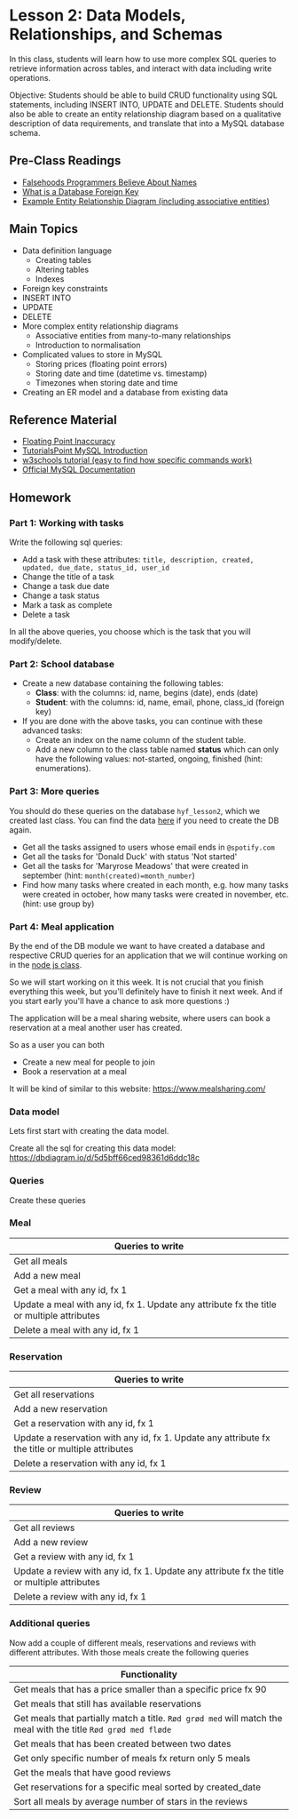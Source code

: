 # Lesson 2: Data Models, Relationships, and Schemas

In this class, students will learn how to use more complex SQL queries to retrieve information across tables, and interact with data including write operations.

Objective: Students should be able to build CRUD functionality using SQL statements, including INSERT INTO, UPDATE and DELETE. Students should also be able to create an entity relationship diagram based on a qualitative description of data requirements, and translate that into a MySQL database schema.


## Pre-Class Readings
- [Falsehoods Programmers Believe About Names](http://www.kalzumeus.com/2010/06/17/falsehoods-programmers-believe-about-names/)
- [What is a Database Foreign Key](http://databases.about.com/cs/specificproducts/g/foreignkey.htm)
- [Example Entity Relationship Diagram (including associative entities)](http://users.csc.calpoly.edu/~jdalbey/308/Lectures/HOWTO-ERD.html)

## Main Topics

- Data definition language
    - Creating tables
    - Altering tables
    - Indexes
- Foreign key constraints
- INSERT INTO
- UPDATE
- DELETE
- More complex entity relationship diagrams
    - Associative entities from many-to-many relationships
    - Introduction to normalisation
- Complicated values to store in MySQL
    - Storing prices (floating point errors)
    - Storing date and time (datetime vs. timestamp)
    - Timezones when storing date and time
- Creating an ER model and a database from existing data



## Reference Material

- [Floating Point Inaccuracy](http://stackoverflow.com/questions/2100490/floating-point-inaccuracy-examples#2100502)
- [TutorialsPoint MySQL Introduction](http://www.tutorialspoint.com/mysql/mysql-introduction.htm)
- [w3schools tutorial (easy to find how specific commands work)](https://www.w3schools.com/sql/default.asp)
- [Official MySQL Documentation](https://dev.mysql.com/doc/refman/5.7/en/)


## Homework


### Part 1: Working with tasks

Write the following sql queries:
- Add a task with these attributes: `title, description, created, updated, due_date, status_id, user_id`
- Change the title of a task
- Change a task due date
- Change a task status
- Mark a task as complete
- Delete a task

In all the above queries, you choose which is the task that you will modify/delete.


### Part 2: School database

- Create a new database containing the following tables:
    - **Class**: with the columns: id, name, begins (date), ends (date)
    - **Student**: with the columns: id, name, email, phone, class_id (foreign key)
- If you are done with the above tasks, you can continue with these advanced tasks:
    - Create an index on the name column of the student table.
    - Add a new column to the class table named **status** which can only have the following values: not-started, ongoing, finished (hint: enumerations).


### Part 3: More queries

You should do these queries on the database `hyf_lesson2`, which we created last class.
You can find the data [here](https://github.com/HackYourFuture-CPH/databases/blob/class12/lesson2/lesson2-data.sql) if you need to create the DB again.

- Get all the tasks assigned to users whose email ends in `@spotify.com`
- Get all the tasks for 'Donald Duck' with status 'Not started'
- Get all the tasks for 'Maryrose Meadows' that were created in september (hint: `month(created)=month_number`)
- Find how many tasks where created in each month, e.g. how many tasks were created in october, how many tasks were created in november, etc. (hint: use group by)


### Part 4: Meal application

By the end of the DB module we want to have created a database and respective CRUD queries for an application that we will continue working on in the [node js class](https://github.com/HackYourFuture-CPH/node.js).

So we will start working on it this week. It is not crucial that you finish everything this week, but you'll definitely have to finish it next week. And if you start early you'll have a chance to ask more questions :)

The application will be a meal sharing website, where users can book a reservation at a meal another user has created.

So as a user you can both
- Create a new meal for people to join
- Book a reservation at a meal

It will be kind of similar to this website: https://www.mealsharing.com/

### Data model
Lets first start with creating the data model.

Create all the sql for creating this data model: https://dbdiagram.io/d/5d5bff66ced98361d6ddc18c

### Queries

Create these queries

### Meal

|  Queries to write |
| ---- |
| Get all meals |
| Add a new meal |
| Get a meal with any id, fx 1 |
| Update a meal with any id, fx 1. Update any attribute fx the title or multiple attributes |
| Delete a meal with any id, fx 1 |


### Reservation

|  Queries to write |
| ---- |
| Get all reservations |
| Add a new reservation |
| Get a reservation with any id, fx 1 |
| Update a reservation with any id, fx 1. Update any attribute fx the title or multiple attributes |
| Delete a reservation with any id, fx 1 |

### Review

|  Queries to write |
| ---- |
| Get all reviews |
| Add a new review |
| Get a review with any id, fx 1 |
| Update a review with any id, fx 1. Update any attribute fx the title or multiple attributes |
| Delete a review with any id, fx 1 |

### Additional queries

Now add a couple of different meals, reservations and reviews with different attributes. With those meals create the following queries

|  Functionality |
| ---- |
| Get meals that has a price smaller than a specific price fx 90 |
| Get meals that still has available reservations |
| Get meals that partially match a title. `Rød grød med` will match the meal with the title `Rød grød med fløde` |
| Get meals that has been created between two dates |
| Get only specific number of meals fx return only 5 meals |
| Get the meals that have good reviews |
| Get reservations for a specific meal sorted by created_date |
| Sort all meals by average number of stars in the reviews |


